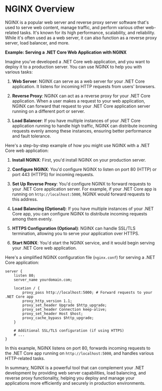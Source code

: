 # NGINX Overview

NGINX is a popular web server and reverse proxy server software that's used to serve web content, manage traffic, and perform various other web-related tasks. It's known for its high performance, scalability, and reliability. While it's often used as a web server, it can also function as a reverse proxy server, load balancer, and more.

**Example: Serving a .NET Core Web Application with NGINX**

Imagine you've developed a .NET Core web application, and you want to deploy it to a production server. You can use NGINX to help you with various tasks:

1. **Web Server**: NGINX can serve as a web server for your .NET Core application. It listens for incoming HTTP requests from users' browsers.

2. **Reverse Proxy**: NGINX can act as a reverse proxy for your .NET Core application. When a user makes a request to your web application, NGINX can forward that request to your .NET Core application server running on a different port or server.

3. **Load Balancer**: If you have multiple instances of your .NET Core application running to handle high traffic, NGINX can distribute incoming requests evenly among these instances, ensuring better performance and fault tolerance.

Here's a step-by-step example of how you might use NGINX with a .NET Core web application:

1. **Install NGINX**: First, you'd install NGINX on your production server.

2. **Configure NGINX**: You'd configure NGINX to listen on port 80 (HTTP) or port 443 (HTTPS) for incoming requests.

3. **Set Up Reverse Proxy**: You'd configure NGINX to forward requests to your .NET Core application server. For example, if your .NET Core app is running on `http://localhost:5000`, NGINX would forward requests to this address.

4. **Load Balancing (Optional)**: If you have multiple instances of your .NET Core app, you can configure NGINX to distribute incoming requests among them evenly.

5. **HTTPS Configuration (Optional)**: NGINX can handle SSL/TLS termination, allowing you to serve your application over HTTPS.

6. **Start NGINX**: You'd start the NGINX service, and it would begin serving your .NET Core web application.

Here's a simplified NGINX configuration file (`nginx.conf`) for serving a .NET Core application:

```nginx
server {
    listen 80;
    server_name yourdomain.com;

    location / {
        proxy_pass http://localhost:5000; # Forward requests to your .NET Core app
        proxy_http_version 1.1;
        proxy_set_header Upgrade $http_upgrade;
        proxy_set_header Connection keep-alive;
        proxy_set_header Host $host;
        proxy_cache_bypass $http_upgrade;
    }

    # Additional SSL/TLS configuration (if using HTTPS)
    # ...
}
```

In this example, NGINX listens on port 80, forwards incoming requests to the .NET Core app running on `http://localhost:5000`, and handles various HTTP-related tasks.

In summary, NGINX is a powerful tool that can complement your .NET development by providing web server capabilities, load balancing, and reverse proxy functionality, helping you deploy and manage your applications more efficiently and securely in production environments.
